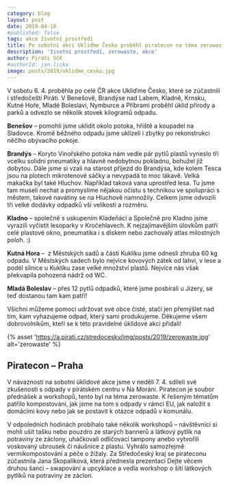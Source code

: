 ```yaml
---
category: blog
layout: post
date: 2019-04-10
#published: false
tags: akce životní_prostředí
title: Po sobotní akci Ukliďme Česko proběhl piratecon na téma zerowaste
description: 'životní prostředí, zerowaste, akce'
author: Piráti SčK
#authorId: jan.licka
image: posts/2019/uklidme_cesko.jpg
---
```

V sobotu 6. 4. proběhla po celé ČR akce Ukliďme Česko, které se zúčastnili i středočeští Piráti. V Benešově, Brandýse nad Labem, Kladně, Krnsku, Kutné Hoře, Mladé Boleslavi, Nymburce a Příbrami proběhl úklid přírody a parků a odvezlo se několik stovek kilogramů odpadu. 

**Benešov** – pomohli jsme uklidit okolo potoka, hřiště a koupadel na Sladovce. Kromě běžného odpadu jsme uklízeli i zbytky po rekonstrukci něčího obývacího pokoje.

**Brandýs** – Koryto Vinořského potoka nám vedle pár pytlů plastů vyneslo tři vcelku solidní pneumatiky a hlavně nedobytnou pokladnu, bohužel již dobytou. Dále jsme si vzali na starost příjezd do Brandýsa, kde kolem Tesca jsou na plotech mikrotenové sáčky a nevypadá to moc lákavě. Velká makačka byl také Hluchov. Například taková vana uprostřed lesa. Tu jsme tam museli nechat a promyslíme nějakou očistu s technikou ve spolupráci s městem, takové navátiny se na Hluchově namnožily. Celkem jsme odvozili tři velké dodávky odpadků vší velikosti a rozměru.

**Kladno** – společně s uskupením Kladeňáci a Společně pro Kladno jsme vyrazili vyčistit lesoparky v Kročehlavech. K nejzajímavějším úlovkům patří celé plastové okno, pneumatika i s diskem nebo zachovalý atlas milostných poloh. :)

**Kutná Hora** –  z Městských sadů a části Kuklíku jsme odnesli zhruba 60 kg odpadu. V Městských sadech bylo nejvíce kovových zátek od lahví, v lese a podél silnice u Kuklíku zase velké množství plastů. Nejvíce nás však překvapila pohozená nádrž od WC.

**Mladá Boleslav** – přes 12 pytlů odpadků, které jsme posbírali u Jizery, se teď dostanou tam kam patří! 

Všichni můžeme pomoci udržovat své obce čisté, stačí jen přemýšlet nad tím, kam vyhazujeme odpad, který sami produkujeme. Děkujeme všem dobrovolníkům, kteří se k této pravidelné úklidové akci přidali!

{% asset 'https://a.pirati.cz/stredocesky/img/posts/2019/zerowaste.jpg' alt='zerowaste' %}

## Piratecon – Praha

V návaznosti na sobotní úklidové akce jsme v neděli 7. 4. sdíleli své zkušenosti s odpady v pirátském centru v Na Moráni. Piratecon je soubor přednášek a workshopů, tento byl na téma zerowaste. K řešeným tématům patřilo kompostování, jak jsme na tom s odpady v rámci EU, jak naložit s domácími kovy nebo jak se postavit k otázce odpadů v komunálu. 

V odpoledních hodinách probíhalo také několik workshopů – návštěvníci si mohli ušít tašku nebo pouzdro ze starých bannerů a látkový pytlík na potraviny ze záclony, uháčkovali odličovací tampony anebo vytvořili voskovaný ubrousek či náušnice z plastu. Vyhrálo samozřejmě vermikompostování a péče o žížaly. Za Středočeský kraj se pirateconu zúčastnila Jana Skopalíková, která přednesla prezentaci Dejte věcem druhou šanci – swapování a upcyklace a vedla workshop o šití látkových pytlíků na potraviny ze záclon.


